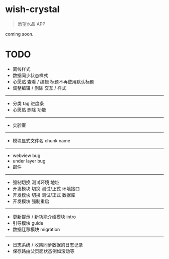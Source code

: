# wish-crystal
> 愿望水晶 APP

coming soon.

# TODO

* 离线样式
* 数据同步状态样式
* 心愿贴 查看 / 编辑 标题不再使用默认标题
* 调整编辑 / 删除 交互 / 样式

---

* 分类 tag 进度条
* 心愿贴 删除 功能

---

* 实验室

---

* 模块显式文件名 chunk name

---

* webview bug
* under layer bug
* 邮件

---

* 强制切换 测试环境 地址
* 开发模块 切换 测试/正式 环境接口
* 开发模块 切换 测试/正式 数据库
* 开发模块 强制重启

---

* 更新提示 / 新功能介绍模块 intro
* 引导模块 guide
* 数据迁移模块 migration

---

* 日志系统 / 收集同步数据的日志记录
* 保存路由父页面状态例如滚动等
